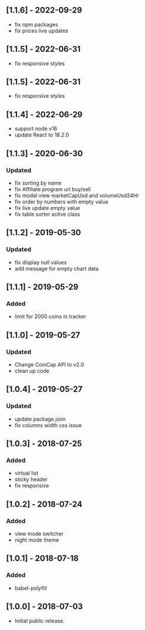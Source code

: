 ## [1.1.6] - 2022-09-29 
- fix npm packages
- fix prices live updates

## [1.1.5] - 2022-06-31
- fix responsive styles

## [1.1.5] - 2022-06-31
- fix responsive styles

## [1.1.4] - 2022-06-29
- support node v16
- update React to 18.2.0

## [1.1.3] - 2020-06-30
### Updated
- fix sorting by name
- fix Affiliate program url buy/sell
- fix modal view marketCapUsd and volumeUsd24Hr
- fix order by numbers with empty value
- fix live update empty value
- fix table sorter active class

## [1.1.2] - 2019-05-30
### Updated
- fix display null values
- add message for empty chart data

## [1.1.1] - 2019-05-29
### Added
- limit for 2000 coins in tracker

## [1.1.0] - 2019-05-27
### Updated
- Change CoinCap API to v2.0
- clean up code

## [1.0.4] - 2019-05-27
### Updated
- update package.json
- fix columns width css issue

## [1.0.3] - 2018-07-25
### Added
- virtual list
- sticky header
- fix responsive

## [1.0.2] - 2018-07-24
### Added
- view mode switcher
- night mode theme

## [1.0.1] - 2018-07-18
### Added
- babel-polyfill

## [1.0.0] - 2018-07-03
*  Initial public release.
